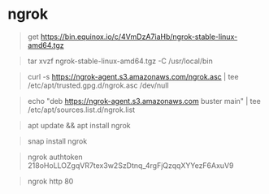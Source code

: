 # ngrok

> get https://bin.equinox.io/c/4VmDzA7iaHb/ngrok-stable-linux-amd64.tgz

> tar xvzf ngrok-stable-linux-amd64.tgz -C /usr/local/bin

> curl -s https://ngrok-agent.s3.amazonaws.com/ngrok.asc | tee /etc/apt/trusted.gpg.d/ngrok.asc 
> /dev/null

> echo "deb https://ngrok-agent.s3.amazonaws.com buster main" | tee /etc/apt/sources.list.d/ngrok.list

> apt update && apt install ngrok

> snap install ngrok

> ngrok authtoken 218oHoLLOZgqVR7tex3w2SzDtnq_4rgFjQzqqXYYezF6AxuV9

> ngrok http 80
